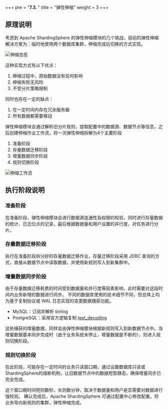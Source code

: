 +++
pre = "<b>7.3. </b>"
title = "弹性伸缩"
weight = 3
+++

## 原理说明

考虑到 Apache ShardingSphere 的弹性伸缩模块的几个挑战，目前的弹性伸缩解决方案为：临时地使用两个数据库集群，伸缩完成后切换的方式实现。

![伸缩总揽](https://shardingsphere.apache.org/document/current/img/scaling/scaling-principle-overview.cn.png)

这种实现方式有以下优点：

1. 伸缩过程中，原始数据没有任何影响
1. 伸缩失败无风险
1. 不受分片策略限制

同时也存在一定的缺点：

1. 在一定时间内存在冗余服务器
1. 所有数据都需要移动

弹性伸缩模块会通过解析旧分片规则，提取配置中的数据源、数据节点等信息，之后创建伸缩作业工作流，将一次弹性伸缩拆解为4个主要阶段

1. 准备阶段
1. 存量数据迁移阶段
1. 增量数据同步阶段
1. 规则切换阶段

![伸缩工作流](https://shardingsphere.apache.org/document/current/img/scaling/workflow.cn.png)

## 执行阶段说明

### 准备阶段

在准备阶段，弹性伸缩模块会进行数据源连通性及权限的校验，同时进行存量数据的统计、日志位点的记录，最后根据数据量和用户设置的并行度，对任务进行分片。

### 存量数据迁移阶段

执行在准备阶段拆分好的存量数据迁移作业，存量迁移阶段采用 JDBC 查询的方式，直接从数据节点中读取数据，并使用新规则写入到新集群中。

### 增量数据同步阶段

由于存量数据迁移耗费的时间受到数据量和并行度等因素影响，此时需要对这段时间内业务新增的数据进行同步。
不同的数据库使用的技术细节不同，但总体上均为基于复制协议或 WAL 日志实现的变更数据捕获功能。

- MySQL：订阅并解析 binlog
- PostgreSQL：采用官方逻辑复制 [test_decoding](https://www.postgresql.org/docs/9.4/test-decoding.html)

这些捕获的增量数据，同样会由弹性伸缩模块根据新规则写入到新数据节点中。当增量数据基本同步完成时（由于业务系统未停止，增量数据是不断的），则进入规则切换阶段。

### 规则切换阶段

在此阶段，可能存在一定时间的业务只读窗口期，通过设置数据库只读或ShardingSphere的熔断机制，让旧数据节点中的数据短暂静态，确保增量同步已完全完成。

这个窗口期时间短则数秒，长则数分钟，取决于数据量和用户是否需要对数据进行强校验。
确认完成后，Apache ShardingSphere 可通过配置中心修改配置，将业务导向新规则的集群，弹性伸缩完成。
